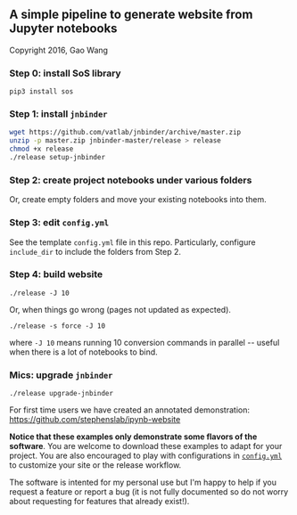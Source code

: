 ## A simple pipeline to generate website from Jupyter notebooks

Copyright 2016, Gao Wang

### Step 0: install SoS library

```
pip3 install sos
```

### Step 1: install `jnbinder`
```bash
wget https://github.com/vatlab/jnbinder/archive/master.zip
unzip -p master.zip jnbinder-master/release > release
chmod +x release
./release setup-jnbinder
```

### Step 2: create project notebooks under various folders
Or, create empty folders and move your existing notebooks into them.

### Step 3: edit `config.yml`
See the template `config.yml` file in this repo. Particularly, configure `include_dir` to include the folders from Step 2.

### Step 4: build website
```
./release -J 10
```
Or, when things go wrong (pages not updated as expected).

```
./release -s force -J 10
```
where `-J 10` means running 10 conversion commands in parallel -- useful when there is a lot of notebooks to bind.
### Mics: upgrade `jnbinder`
```
./release upgrade-jnbinder
```

For first time users we have created an annotated demonstration: https://github.com/stephenslab/ipynb-website 

**Notice that these examples only demonstrate some flavors of the software**.
You are welcome to download these examples to adapt for your project. 
You are also encouraged to play with configurations in
[`config.yml`](https://github.com/vatlab/jnbinder/edit/master/config.yml)
to customize your site or the release workflow.

The software is intented for my personal use but I'm happy to help if you request a feature or report a bug 
(it is not fully documented so do not worry about requesting for features that already exist!).
